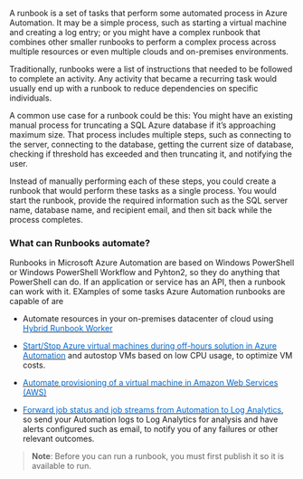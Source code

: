

A runbook is a set of tasks that perform some automated process in Azure Automation. It may be a simple process, such as starting a virtual machine and creating a log entry; or you might have a complex runbook that combines other smaller runbooks to perform a complex process across multiple resources or even multiple clouds and on-premises environments. 

Traditionally, runbooks were a list of instructions that needed to be followed to complete an activity. Any activity that became a recurring task would usually end up with a runbook to reduce dependencies on specific individuals.

A common use case for a runbook could be this: You might have an existing manual process for truncating a SQL Azure database if it’s approaching maximum size. That process includes multiple steps, such as connecting to the server, connecting to the database, getting the current size of database, checking if threshold has exceeded and then truncating it, and notifying the user. 

Instead of manually performing each of these steps, you could create a runbook that would perform these tasks as a single process. You would start the runbook, provide the required information such as the SQL server name, database name, and recipient email, and then sit back while the process completes.

### What can Runbooks automate?

Runbooks in Microsoft Azure Automation are based on Windows PowerShell or Windows PowerShell Workflow and Pyhton2, so they do anything that PowerShell can do. If an application or service has an API, then a runbook can work with it. EXamples of some tasks Azure Automation runbooks are capable of are

- Automate resources in your on-premises datacenter of cloud using  <a href="https://docs.microsoft.com/en-us/azure/automation/automation-hybrid-runbook-worker" target="_blank"><span style="color: #0066cc;" color="#0066cc">Hybrid Runbook Worker</span></a>

- <a href="https://docs.microsoft.com/en-us/azure/automation/automation-solution-vm-management" target="_blank"><span style="color: #0066cc;" color="#0066cc">Start/Stop Azure virtual machines during off-hours solution in Azure Automation</span></a> and autostop VMs based on low CPU usage, to optimize VM costs.

- <a href="https://docs.microsoft.com/en-us/azure/automation/automation-scenario-aws-deployment" target="_blank"><span style="color: #0066cc;" color="#0066cc">Automate provisioning of a virtual machine in Amazon Web Services (AWS)</span></a>


- <a href="https://docs.microsoft.com/en-us/azure/automation/automation-manage-send-joblogs-log-analytics#set-up-integration-with-log-analytics" target="_blank"><span style="color: #0066cc;" color="#0066cc">Forward job status and job streams from Automation to Log Analytics</span></a>, so send your Automation logs to Log Analytics for analysis and have alerts configured such as email, to notify you of any failures or other relevant outcomes.



> **Note**: Before you can run a runbook, you must first publish it so it is available to run.